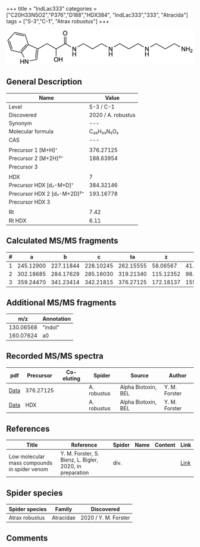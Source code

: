 +++
title = "IndLac333"
categories = ["C20H33N5O2","P376","D188","HDX384",
"IndLac333","333",
"Atracida"]
tags = ["S-3","C-1",
"Atrax robustus"]
+++

![](/img/IndLac333.png)

## General Description

| Name                       | Value              |
|----------------------------|--------------------|
| Level                      | S-3 / C-1          |
| Discovered                 | 2020 / A. robustus |
| Synonym                    | ---                |
| Molecular formula          | C₂₀H₃₃N₅O₂                   |
| CAS                        | ---                |
|                            |                    |
| Precursor 1 [M+H]⁺         | 376.27125                    |
| Precursor 2 [M+2H]²⁺       | 188.63954                   |
| Precursor 3                |                    |
|                            |                    |
| HDX                        | 7                   |
| Precursor HDX   [d₇-M+D]⁺   | 384.32146                   |
| Precursor HDX 2 [d₇-M+2D]²⁺ | 193.16778                   |
| Precursor HDX 3            |                    |
|                            |                    |
| Rt                         | 7.42                   |
| Rt HDX                     | 6.11                   |

## Calculated MS/MS fragments

| # | a         | b         | c         | ta        | z         | y         | tz        |
|---|-----------|-----------|-----------|-----------|-----------|-----------|-----------|
| 1 | 245.12900 | 227.11844 | 228.10245 | 262.15555 | 58.06567 | 41.03912 | 75.09222 |
| 2 | 302.18685 | 284.17629 | 285.16030 | 319.21340 | 115.12352 | 98.09697 | 132.15007 |
| 3 | 359.24470 | 341.23414 | 342.21815 | 376.27125 | 172.18137 | 155.15482 | 189.20792 |

## Additional MS/MS fragments

| m/z | Annotation |
|-----|------------|
| 130.06568  | "indol"    |
| 160.07624  | a0         |

## Recorded MS/MS spectra

| pdf                                             | Precursor | Co-eluting | Spider      | Source                       | Author        |
|-------------------------------------------------|-----------|------------|-------------|------------------------------|---------------|
| [Data](/pdf/A-robustus/376_IndLac333_Ar.pdf)   | 376.27125  |            | A. robustus | Alpha Biotoxin, BEL  | Y. M. Forster |
| [Data](/pdf/A-robustus/376_IndLac333_Ar_HDX.pdf)   | HDX |            | A. robustus | Alpha Biotoxin, BEL  | Y. M. Forster |

## References

| Title | Reference | Spider | Name | Content | Link |
|-------|-----------|--------|------|---------|------|
| Low molecular mass compounds in spider venom      | Y. M. Forster, S. Bienz, L. Bigler, 2020, in preparation          | div.       |   |   | [Link](unknown) |

## Spider species

| Spider species     | Family     | Discovered           |
|--------------------|------------|----------------------|
| Atrax robustus     | Atracidae  | 2020 / Y. M. Forster |

## Comments